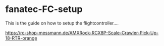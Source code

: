 # fanatec-FC-setup
This is the guide on how to setup the flightcontroller....


https://rc-shop-messmann.de/AMXRock-RCX8P-Scale-Crawler-Pick-Up-18-RTR-orange
